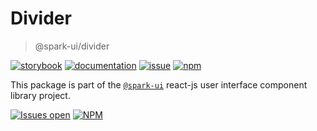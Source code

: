 # Divider
> @spark-ui/divider

[![storybook](https://img.shields.io/badge/storybook-black?logo=storybook)](https://sparkui.vercel.app/?path=/docs/components-divider--docs)
[![documentation](https://img.shields.io/badge/documentation-black?logo=googledocs)](https://sparkui-adv.vercel.app/docs/components/divider)
[![issue](https://img.shields.io/badge/report%20a%20bug-black?logo=openbugbounty&logoColor=red)](https://github.com/adevinta/spark/issues/new?&projects=4&template=bug-report.yml&assignees=&labels=component,divider)
[![npm](https://img.shields.io/npm/dt/%40spark-ui/divider?logo=npm&labelColor=black)](https://www.npmjs.com/package/@spark-ui/divider)


This package is part of the [`@spark-ui`](https://github.com/adevinta/spark) react-js user interface component library project.

[![Issues open](https://img.shields.io/github/issues-search/adevinta/spark?query=is%3Aopen%20label%3Acomponent%20label%3Adivider&logo=openbugbounty&logoColor=red&label=issues%20open&color=red)](https://github.com/adevinta/spark/issues?q=is%3Aopen+label%3Acomponent+label%3Adivider)
[![NPM](https://img.shields.io/npm/l/%40spark-ui%2Fdivider)](https://github.com/adevinta/spark/blob/main/packages/components/divider/LICENSE.md)
